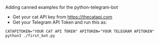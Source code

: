 Adding canned examples for the python-telegram-bot

* Get your cat API key from https://thecatapi.com 
* Get your Telegram API Token and run this as:

```CATAPITOKEN="YOUR CAT API TOKEN" APITOKEN="YOUR TELEGRAM APITOKEN" python3 ./first_bot.py```
